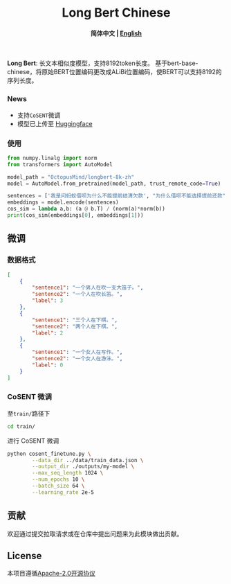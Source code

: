 
<h1 align="center">
    Long Bert Chinese
    <br>
</h1>

<h4 align="center">
    <p>
        <b>简体中文</b> |
        <a href="https://github.com/OctopusMind/long-bert-chinese/blob/main/README_EN.md">English</a> 
    </p>
</h4>

<p >
<br>
</p>

**Long Bert**: 长文本相似度模型，支持8192token长度。
基于bert-base-chinese，将原始BERT位置编码更改成ALiBi位置编码，使BERT可以支持8192的序列长度。

### News
* 支持`CoSENT`微调
* 模型已上传至 [Huggingface](https://huggingface.co/OctopusMind/LongBert)


### 使用
```python
from numpy.linalg import norm
from transformers import AutoModel

model_path = "OctopusMind/longbert-8k-zh"
model = AutoModel.from_pretrained(model_path, trust_remote_code=True)

sentences = ['我是问蚂蚁借呗为什么不能提前结清欠款', "为什么借呗不能选择提前还款"]
embeddings = model.encode(sentences)
cos_sim = lambda a,b: (a @ b.T) / (norm(a)*norm(b))
print(cos_sim(embeddings[0], embeddings[1]))
```

## 微调
### 数据格式

```json
[
    {
        "sentence1": "一个男人在吹一支大笛子。",
        "sentence2": "一个人在吹长笛。",
        "label": 3
    },
    {
        "sentence1": "三个人在下棋。",
        "sentence2": "两个人在下棋。",
        "label": 2
    },
    {
        "sentence1": "一个女人在写作。",
        "sentence2": "一个女人在游泳。",
        "label": 0
    }
]
```

### CoSENT 微调

至`train/`路径下
```bash
cd train/
```
进行 CoSENT 微调
```bash
python cosent_finetune.py \
        --data_dir ../data/train_data.json \
        --output_dir ./outputs/my-model \
        --max_seq_length 1024 \
        --num_epochs 10 \
        --batch_size 64 \
        --learning_rate 2e-5
```



## 贡献
欢迎通过提交拉取请求或在仓库中提出问题来为此模块做出贡献。

## License
本项目遵循[Apache-2.0开源协议](./LICENSE)
